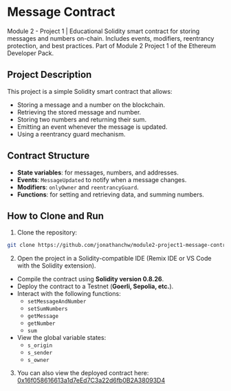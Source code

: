 # Message Contract
Module 2 - Project 1 | Educational Solidity smart contract for storing messages and numbers on-chain.  Includes events, modifiers, reentrancy protection, and best practices. Part of Module 2 Project 1 of the Ethereum Developer Pack.

## Project Description
This project is a simple Solidity smart contract that allows:
- Storing a message and a number on the blockchain.
- Retrieving the stored message and number.
- Storing two numbers and returning their sum.
- Emitting an event whenever the message is updated.
- Using a reentrancy guard mechanism.


## Contract Structure
- **State variables**: for messages, numbers, and addresses.
- **Events**: `MessageUpdated` to notify when a message changes.
- **Modifiers**: `onlyOwner` and `reentrancyGuard`.
- **Functions**: for setting and retrieving data, and summing numbers.

## How to Clone and Run
1. Clone the repository:
```bash
git clone https://github.com/jonathanchw/module2-project1-message-contract.git
```

2. Open the project in a Solidity-compatible IDE (Remix IDE or VS Code with the Solidity extension).

- Compile the contract using **Solidity version 0.8.26**.
- Deploy the contract to a Testnet (**Goerli, Sepolia, etc.**).
- Interact with the following functions:
  - `setMessageAndNumber`
  - `setSumNumbers`
  - `getMessage`
  - `getNumber`
  - `sum`
- View the global variable states:
  - `s_origin`
  - `s_sender`
  - `s_owner`

3. You can also view the deployed contract here:  
   [0x16f058616613a1d7eEd7C3a22d6fb0B2A38093D4](https://sepolia.etherscan.io/address/0x16f058616613a1d7eEd7C3a22d6fb0B2A38093D4#code)


